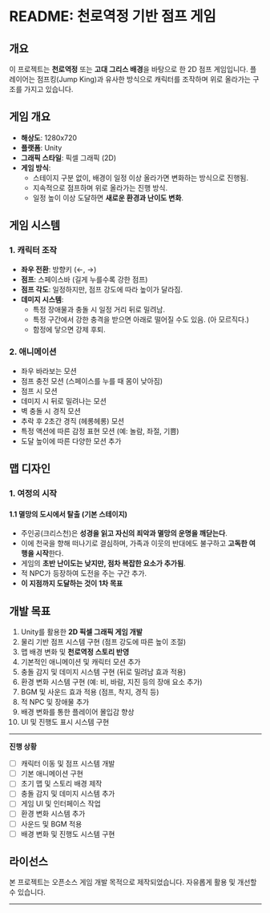 # README: 천로역정 기반 점프 게임

## 개요

이 프로젝트는 **천로역정** 또는 **고대 그리스 배경**을 바탕으로 한 2D 점프 게임입니다.
플레이어는 점프킹(Jump King)과 유사한 방식으로 캐릭터를 조작하며 위로 올라가는 구조를 가지고 있습니다.

## 게임 개요

- **해상도**: 1280x720
- **플랫폼**: Unity
- **그래픽 스타일**: 픽셀 그래픽 (2D)
- **게임 방식**:
  - 스테이지 구분 없이, 배경이 일정 이상 올라가면 변화하는 방식으로 진행됨.
  - 지속적으로 점프하며 위로 올라가는 진행 방식.
  - 일정 높이 이상 도달하면 **새로운 환경과 난이도 변화**.

## 게임 시스템

### 1. 캐릭터 조작

- **좌우 전환**: 방향키 (←, →)
- **점프**: 스페이스바 (길게 누를수록 강한 점프)
- **점프 각도**: 일정하지만, 점프 강도에 따라 높이가 달라짐.
- **데미지 시스템**:
  - 특정 장애물과 충돌 시 일정 거리 뒤로 밀려남.
  - 특정 구간에서 강한 충격을 받으면 아래로 떨어질 수도 있음. (아 모르직다.)
  - 함정에 닿으면 강제 후퇴.
  
### 2. 애니메이션

- 좌우 바라보는 모션
- 점프 충전 모션 (스페이스를 누를 때 몸이 낮아짐)
- 점프 시 모션
- 데미지 시 뒤로 밀려나는 모션
- 벽 충돌 시 경직 모션
- 추락 후 2초간 경직 (헤롱헤롱) 모션
- 특정 액션에 따른 감정 표현 모션 (예: 놀람, 좌절, 기쁨)
- 도달 높이에 따른 다양한 모션 추가

## 맵 디자인

### 1. 여정의 시작

#### 1.1 **멸망의 도시에서 탈출 (기본 스테이지)**

- 주인공(크리스천)은 **성경을 읽고 자신의 죄악과 멸망의 운명을 깨닫는다**.
- 이에 천국을 향해 떠나기로 결심하며, 가족과 이웃의 반대에도 불구하고 **고독한 여행을 시작**한다.
- 게임의 **초반 난이도는 낮지만, 점차 복잡한 요소가 추가됨**.
- 적 NPC가 등장하여 도전을 주는 구간 추가.
- **이 지점까지 도달하는 것이 1차 목표**

## 개발 목표

1. Unity를 활용한 **2D 픽셀 그래픽 게임 개발**
2. 물리 기반 점프 시스템 구현 (점프 강도에 따른 높이 조절)
3. 맵 배경 변화 및 **천로역정 스토리 반영**
4. 기본적인 애니메이션 및 캐릭터 모션 추가
5. 충돌 감지 및 데미지 시스템 구현 (뒤로 밀려남 효과 적용)
6. 환경 변화 시스템 구현 (예: 비, 바람, 지진 등의 장애 요소 추가)
7. BGM 및 사운드 효과 적용 (점프, 착지, 경직 등)
8. 적 NPC 및 장애물 추가
9. 배경 변화를 통한 플레이어 몰입감 향상
10. UI 및 진행도 표시 시스템 구현

---

**진행 상황**

- [ ] 캐릭터 이동 및 점프 시스템 개발
- [ ] 기본 애니메이션 구현
- [ ] 초기 맵 및 스토리 배경 제작
- [ ] 충돌 감지 및 데미지 시스템 추가
- [ ] 게임 UI 및 인터페이스 작업
- [ ] 환경 변화 시스템 추가
- [ ] 사운드 및 BGM 적용
- [ ] 배경 변화 및 진행도 시스템 구현
<!-- - [ ] 적 NPC 및 장애물 추가 -->
## 라이선스

본 프로젝트는 오픈소스 게임 개발 목적으로 제작되었습니다. 자유롭게 활용 및 개선할 수 있습니다.

---
